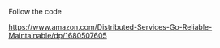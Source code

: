 Follow the code

https://www.amazon.com/Distributed-Services-Go-Reliable-Maintainable/dp/1680507605
